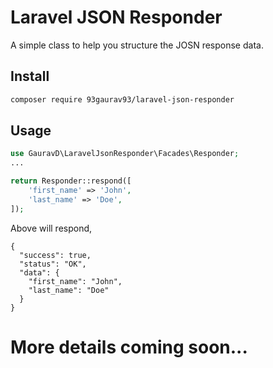 # Laravel JSON Responder

A simple class to help you structure the JOSN response data.

## Install

``` bash
composer require 93gaurav93/laravel-json-responder
```

## Usage

``` php
use GauravD\LaravelJsonResponder\Facades\Responder;
...

return Responder::respond([
	'first_name' => 'John',
	'last_name' => 'Doe',
]);

```

Above will respond,

```
{
  "success": true,
  "status": "OK",
  "data": {
    "first_name": "John",
    "last_name": "Doe"
  }
}
```

# More details coming soon...